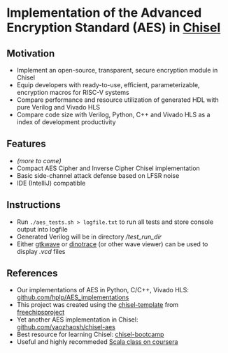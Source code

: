 # Implementation of the Advanced Encryption Standard (AES) in [Chisel](https://chisel.eecs.berkeley.edu/)


## Motivation
* Implement an open-source, transparent, secure encryption module in Chisel
* Equip developers with ready-to-use, efficient, parameterizable, encryption macros for RISC-V systems
* Compare performance and resource utilization of generated HDL with pure Verilog and Vivado HLS
* Compare code size with Verilog, Python, C++ and Vivado HLS as a index of development productivity

## Features
* _(more to come)_
* Compact AES Cipher and Inverse Cipher Chisel implementation
* Basic side-channel attack defense based on LFSR noise
* IDE (IntelliJ) compatible

## Instructions
* Run `./aes_tests.sh > logfile.txt` to run all tests and store console output into logfile
* Generated Verilog will be in directory _/test_run_dir_
* Either [gtkwave](http://gtkwave.sourceforge.net/) or [dinotrace](https://www.veripool.org/wiki/dinotrace) (or other wave viewer) can be used to display _.vcd_ files

## References
* Our implementations of AES in Python, C/C++, Vivado HLS: [github.com/hplp/AES_implementations](https://github.com/hplp/AES_implementations)
* This project was created using the [chisel-template](https://github.com/freechipsproject/chisel-template) from [freechipsproject](https://github.com/freechipsproject)
* Yet another AES implementation in Chisel: [github.com/yaozhaosh/chisel-aes](https://github.com/yaozhaosh/chisel-aes)
* Best resource for learning Chisel: [chisel-bootcamp](https://github.com/freechipsproject/chisel-bootcamp)
* Useful and highly recommeded [Scala class on coursera](https://www.coursera.org/learn/progfun1)
